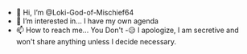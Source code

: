 - 👋 Hi, I’m @Loki-God-of-Mischief64
- 👀 I’m interested in... I have my own agenda
- 📫 How to reach me... You Don't 
-😥 I apologize, I am secretive and won't share anything unless I decide necessary. 
<!---
Loki-God-of-Mischief64/Loki-God-of-Mischief64 is a ✨ special ✨ repository because its `README.md` (this file) appears on your GitHub profile.
You can click the Preview link to take a look at your changes.
--->
